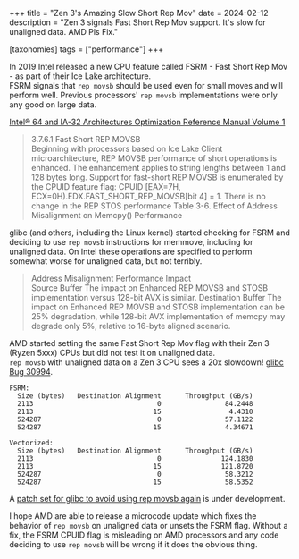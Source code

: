 +++
title = "Zen 3's Amazing Slow Short Rep Mov"
date = 2024-02-12
description = "Zen 3 signals Fast Short Rep Mov support. It's slow for unaligned data. AMD Pls Fix."

[taxonomies]
tags = ["performance"]
+++

In 2019 Intel released a new CPU feature called FSRM - Fast Short Rep Mov - as part of their Ice Lake architecture.  
FSRM signals that `rep movsb` should be used even for small moves and will perform well. Previous processors' `rep movsb` implementations were only any good on large data.

[Intel® 64 and IA-32 Architectures Optimization Reference Manual Volume 1](https://www.intel.com/content/www/us/en/content-details/671488/intel-64-and-ia-32-architectures-optimization-reference-manual-volume-1.html)

> 3.7.6.1 Fast Short REP MOVSB  
> Beginning with processors based on Ice Lake Client microarchitecture, REP MOVSB performance of short
> operations is enhanced. The enhancement applies to string lengths between 1 and 128 bytes long.
> Support for fast-short REP MOVSB is enumerated by the CPUID feature flag: CPUID [EAX=7H,
> ECX=0H).EDX.FAST_SHORT_REP_MOVSB[bit 4] = 1. There is no change in the REP STOS performance
> Table 3-6. Effect of Address Misalignment on Memcpy() Performance

glibc (and others, including the Linux kernel) started checking for FSRM and deciding to use `rep movsb` instructions for memmove, including for unaligned data. On Intel these operations are specified to perform somewhat worse for unaligned data, but not terribly.

> Address Misalignment Performance Impact  
> Source Buffer The impact on Enhanced REP MOVSB and STOSB implementation versus
> 128-bit AVX is similar.
> Destination Buffer The impact on Enhanced REP MOVSB and STOSB implementation can be 25%
> degradation, while 128-bit AVX implementation of memcpy may degrade only
> 5%, relative to 16-byte aligned scenario.


AMD started setting the same Fast Short Rep Mov flag with their Zen 3 (Ryzen 5xxx) CPUs but did not test it on unaligned data.  
`rep movsb` with unaligned data on a Zen 3 CPU sees a 20x slowdown! [glibc Bug 30994](https://sourceware.org/bugzilla/show_bug.cgi?id=30994).

```
FSRM:
  Size (bytes)   Destination Alignment      Throughput (GB/s)
  2113                               0                84.2448              
  2113                              15                 4.4310
  524287                             0                57.1122 
  524287                            15                4.34671

Vectorized:
  Size (bytes)   Destination Alignment      Throughput (GB/s)
  2113                               0               124.1830             
  2113                              15               121.8720
  524287                             0                58.3212 
  524287                            15                58.5352 
```

A [patch set for glibc to avoid using rep movsb again](https://inbox.sourceware.org/libc-alpha/a9596bb0-96e7-4d51-b6c2-b8d9dba2280e@linaro.org/) is under development.

I hope AMD are able to release a microcode update which fixes the behavior of `rep movsb` on unaligned data or unsets the FSRM flag. Without a fix, the FSRM CPUID flag is misleading on AMD processors and any code deciding to use `rep movsb` will be wrong if it does the obvious thing.
